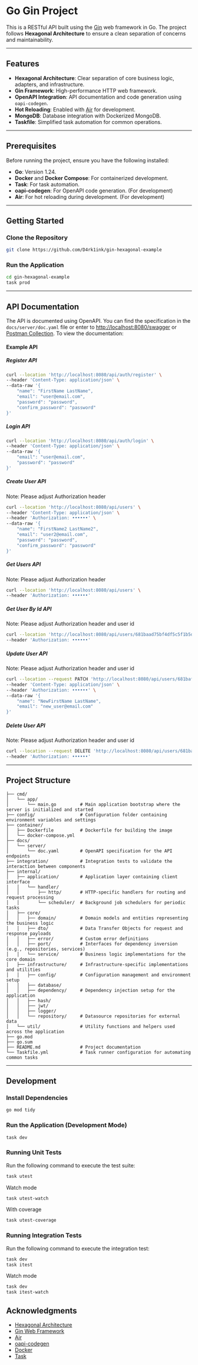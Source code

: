 # Go Gin Project

This is a RESTful API built using the [Gin](https://github.com/gin-gonic/gin) web framework in Go. The project follows **Hexagonal Architecture** to ensure a clean separation of concerns and maintainability.

---

## Features

- **Hexagonal Architecture**: Clear separation of core business logic, adapters, and infrastructure.
- **Gin Framework**: High-performance HTTP web framework.
- **OpenAPI Integration**: API documentation and code generation using `oapi-codegen`.
- **Hot Reloading**: Enabled with [Air](https://github.com/cosmtrek/air) for development.
- **MongoDB**: Database integration with Dockerized MongoDB.
- **Taskfile**: Simplified task automation for common operations.

---

## Prerequisites

Before running the project, ensure you have the following installed:

- **Go**: Version 1.24.
- **Docker** and **Docker Compose**: For containerized development.
- **Task**: For task automation.
- **oapi-codegen**: For OpenAPI code generation. (For development)
- **Air**: For hot reloading during development. (For development)

---

## Getting Started

### Clone the Repository

```bash
git clone https://github.com/D4rk1ink/gin-hexagonal-example
```
### Run the Application

```bash
cd gin-hexagonal-example
task prod
```
---

## API Documentation

The API is documented using OpenAPI. You can find the specification in the `docs/server/doc.yaml` file or enter to [http://localhost:8080/swagger](http://localhost:8080/swagger) or [Postman Collection](https://github.com/D4rk1ink/gin-hexagonal-example/postman_collection.json). To view the documentation:

#### Example API

##### Register API
```bash
curl --location 'http://localhost:8080/api/auth/register' \
--header 'Content-Type: application/json' \
--data-raw '{
    "name": "FirstName LastName",
    "email": "user@email.com",
    "password": "password",
    "confirm_password": "password"
}'
```
##### Login API
```bash
curl --location 'http://localhost:8080/api/auth/login' \
--header 'Content-Type: application/json' \
--data-raw '{
    "email": "user@email.com",
    "password": "password"
}'
```
##### Create User API
Note: Please adjust Authorization header
```bash
curl --location 'http://localhost:8080/api/users' \
--header 'Content-Type: application/json' \
--header 'Authorization: ••••••' \
--data-raw '{
    "name": "FirstName2 LastName2",
    "email": "user2@email.com",
    "password": "password",
    "confirm_password": "password"
}'
```
##### Get Users API
Note: Please adjust Authorization header
```bash
curl --location 'http://localhost:8080/api/users' \
--header 'Authorization: ••••••'
```
##### Get User By Id API
Note: Please adjust Authorization header and user id
```bash
curl --location 'http://localhost:8080/api/users/681baad75bf4df5c5f1b5d9b' \
--header 'Authorization: ••••••'
```
##### Update User API
Note: Please adjust Authorization header and user id
```bash
curl --location --request PATCH 'http://localhost:8080/api/users/681baf295bf4df5c5f1b5d9c' \
--header 'Content-Type: application/json' \
--header 'Authorization: ••••••' \
--data-raw '{
    "name": "NewFirstName LastName",
    "email": "new_user@email.com"
}'
```
##### Delete User API
Note: Please adjust Authorization header and user id
```bash
curl --location --request DELETE 'http://localhost:8080/api/users/681baf295bf4df5c5f1b5d9c' \
--header 'Authorization: ••••••'
```
---

## Project Structure

```plaintext
├── cmd/
│   └── app/
│       └── main.go         # Main application bootstrap where the server is initialized and started
├── config/                 # Configuration folder containing environment variables and settings
├── container/
│   ├── Dockerfile          # Dockerfile for building the image
│   └── docker-compose.yml
├── docs/
│   └── server/
│       └── doc.yaml        # OpenAPI specification for the API endpoints
├── integration/            # Integration tests to validate the interaction between components
├── internal/
│   ├── application/        # Application layer containing client interface
│   │   └── handler/
│   │       ├── http/       # HTTP-specific handlers for routing and request processing
│   │       └── scheduler/  # Background job schedulers for periodic tasks
│   ├── core/
│   │   ├── domain/         # Domain models and entities representing the business logic
│   │   ├── dto/            # Data Transfer Objects for request and response payloads
│   │   ├── error/          # Custom error definitions
│   │   ├── port/           # Interfaces for dependency inversion (e.g., repositories, services)
│   │   └── service/        # Business logic implementations for the core domain
│   ├── infrastructure/     # Infrastructure-specific implementations and utilities
│   │   ├── config/         # Configuration management and environment setup
│   │   ├── database/
│   │   ├── dependency/     # Dependency injection setup for the application
│   │   ├── hash/
│   │   ├── jwt/
│   │   ├── logger/
│   │   └── repository/     # Datasource repositories for external data
│   └── util/               # Utility functions and helpers used across the application
├── go.mod
├── go.sum
├── README.md               # Project documentation
└── Taskfile.yml            # Task runner configuration for automating common tasks
```
---

## Development
### Install Dependencies

```bash
go mod tidy
```

### Run the Application (Development Mode)

```bash
task dev
```

### Running Unit Tests

Run the following command to execute the test suite:

```bash
task utest
```
Watch mode
```bash
task utest-watch
```
With coverage
```bash
task utest-coverage
```
### Running Integration Tests

Run the following command to execute the integration test:

```bash
task dev
task itest
```
Watch mode
```bash
task dev
task itest-watch
```

## Acknowledgments

- [Hexagonal Architecture](https://www.baeldung.com/hexagonal-architecture-ddd-spring)
- [Gin Web Framework](https://github.com/gin-gonic/gin)
- [Air](https://github.com/cosmtrek/air)
- [oapi-codegen](https://github.com/deepmap/oapi-codegen)
- [Docker](https://www.docker.com/)
- [Task](https://github.com/go-task/task)